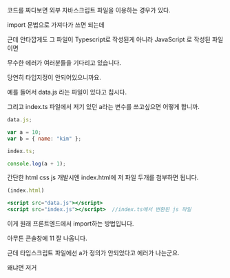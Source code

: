 코드를 짜다보면 외부 자바스크립트 파일을 이용하는 경우가 있다.

import 문법으로 가져다가 쓰면 되는데

근데 안타깝게도 그 파일이 Typescript로 작성된게 아니라 JavaScript 로 작성된 파일이면

무수한 에러가 여러분들을 기다리고 있습니다.

당연히 타입지정이 안되어있으니까요.

예를 들어서 data.js 라는 파일이 있다고 칩시다.

그리고 index.ts 파일에서 저기 있던 a라는 변수를 쓰고싶으면 어떻게 합니까.

```jsx
data.js;

var a = 10;
var b = { name: "kim" };

index.ts;

console.log(a + 1);
```

간단한 html css js 개발시엔 index.html에 저 파일 두개를 첨부하면 됩니다.

```jsx
(index.html)

<script src="data.js"></script>
<script src="index.js"></script>  //index.ts에서 변환된 js 파일

```

이게 원래 프론트엔드에서 import하는 방법입니다.

아무튼 콘솔창에 11 잘 나옵니다.

근데 타입스크립트 파일에선 a가 정의가 안되었다고 에러가 나는군요.

왜냐면 저거 <script> 태그로 자바스크립트 파일 2개를 연결해서 쓰는건 html 입장이고

ts 입장에서는 a라는 변수를 import 해온 적이 없기 때문에 에러가 나는 것입니다.

컴파일러가 징징대는걸 제압해봅시다.

# declare 키워드로 재정의하기

declare 쓰면 이미 정의된 변수나 함수를 재정의할 수 있습니다.

물론 타입도 포함해서 재정의가 가능합니다.

```jsx
(data.js)

var a = 10;
var b = {name :'kim'};
(index.ts)

declare let a :number;
console.log(a + 1);
declare 우측에 let a 같은 변수 정의 집어넣으면 됩니다.
```

"a 라는 변수를 이 파일에서 잠깐 정의해주세요" 라는 뜻입니다.

"a 라는 변수는 분명 어딘가에 있긴 하니까 그만 징징대세요" 라는 뜻이 더 맞습니다.

그래서 js파일 변수를 가져다 쓰는데 '타입에러나 변수없다는 에러'를 방지하고 싶으면

징징대는걸 막을 수 있는 공갈젖꼭지 declare 키워드를 씁시다.

(특징) declare 이게 붙은 코드들은 js로 변환되지 않습니다.

그냥 컴파일러에게 힌트를 주는 역할의 코드라서 그렇습니다.

그래서 자바스크립트로만 작성된 외부 라이브러리들을 쓸 때도 나름 유용합니다.

타입스크립트 버전이 없다면 직접 declare로 타입작성하면 됩니다.

ts 파일들은 변수만들 때 타입까먹어도 자동으로 타입지정이 되어있으니 굳이 쓸 이유는 없습니다

근데 여러분이 tsconfig.json 안에 allowJs 옵션을 true로 켜두면

js파일도 타입지정이 알아서 implicit 하게 됩니다.

리액트 같은 프로젝트에서 유용

```jsx
Q. 그럼 .ts 파일에 있던 변수를 .ts 파일에서 쓰고 싶어도 declare 필요함?

A. ts 파일은 그냥 import export 문법을 쓰면 되는 것이지 뭐하러 고민하고 계십니까
```

## TS의 이상한 특징 : Ambient Module

타입스크립트가 제공하는 이상한 기능이 있습니다.

바로 import export 없이도 타입들을 다른 파일에서 가져다쓸 수 있다는 점인데

그니까 a.ts 에 있던 변수나 타입정의를 b.ts 에서도 아무런 설정없이 그냥 가져다쓸 수 있습니다.

```jsx
(data.ts)

type Age = number;
let 나이 :Age = 20;
(index.ts)

console.log(나이 + 1) //가능
let 철수 :Age = 30; //가능
지금 같은 폴더에 아무데나 data.ts 만들고 타입, 변수 이런거 넣어보십시오.
```

그럼 index.ts에서도 data.ts에 있던 변수와 타입을 자유롭게 사용가능합니다.

import export 그런거 안해도 **같은 폴더에 있는 ts 파일은 그냥 사용가능**합니다.

왜냐면 그냥 ts 파일에 대충 입력한 변수와 타입들은 전부 **global 변수 취급**을 받습니다.

전역으로 쓸 수 있는 파일을 전문용어로 **ambient module** 이라고 칭합니다.

(타입스크립트에서 let name 이라는 이름의 변수생성이 안되는 이유를 여기서 찾을 수 있습니다. 어디선가 기본으로 let name 이미 쓰고있음)

반면에 import 혹은 export 키워드가 들어간 ts 파일은 다릅니다.

import / export 키워드가 적어도 하나 있으면 그 파일은 로컬 모듈이 되고

거기 있는 모든 변수는 export를 해줘야 다른 파일에서 사용가능합니다.

그래서 타입스크립트 파일이 다른 파일에 영향끼치는걸 막고싶으면 export 키워드를 강제로 추가하면 됩니다.

```jsx
data.ts;
export {};
type Age = number;
let 나이: Age = 20;
index.ts;

console.log(나이 + 1); //불가능
let 철수: Age = 30; //불가능
```

이러면 data.ts에 있던 파일은 더 이상 글로벌 모듈 (ambient module)이 되지 않으며

다른 파일에서 함부로 가져다쓸 수 없습니다. import export 써야함

대체 왜 이딴식인가 생각을 해보면 옛날 js 파일과의 호환성 때문에 그런 것 같은데 약간 불편할 때가 많습니다.

declare global

> ts 파일에 import export 문법이 없으면 글로벌 모듈이 됩니다.
> ts 파일에 import export 문법이 있으면 로컬 모듈입니다.

근데 로컬 모듈에서 갑자기 전역으로 변수를 만들고 싶을 때가 있습니다.

실은 별로 없는데 아무튼 있다고 가정합시다.

따로 설정 없어도 프로젝트 내의 모든 파일에서 이용가능한 타입을 만들고 싶으면 이걸 붙여서 만드시면 됩니다.

```jsx
declare global {
type Dog = string;
}
```

이런 코드를 로컬 파일에 적어두시면 모든 파일에서 Dog 타입을 이용가능합니다.

이것도 일종의 namespace 문법인데 여기다 적은건 global 이라는 이름의 namespace에 추가된다고 보시면 됩니다.

그리고 global namespace는 모든 파일에서 기본적으로 이용이 가능하고요.

아무튼 로컬 모듈에서 전역변수 만들고 싶을 때 씁시다.
